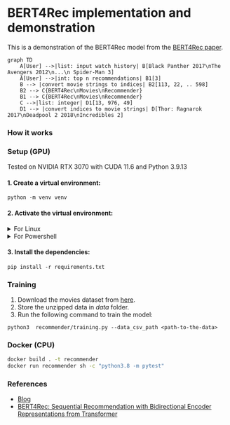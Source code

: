 # BERT4Rec implementation and demonstration

This is a demonstration of the BERT4Rec model from the [BERT4Rec paper](https://arxiv.org/abs/1904.06690).


<!--  a sequence of movies as input and a recommendation as output -->
```mermaid
graph TD
    A[User] -->|list: input watch history| B[Black Panther 2017\nThe Avengers 2012\n...\n Spider-Man 3]
    A[User] -->|int: top n recommendations| B1[3]
    B --> |convert movie strings to indices| B2[113, 22, .. 598]
    B2 --> C{BERT4Rec\nMovies\nRecommender}
    B1 --> C{BERT4Rec\nMovies\nRecommender}
    C -->|list: integer| D1[13, 976, 49]
    D1 --> |convert indices to movie strings| D[Thor: Ragnarok 2017\nDeadpool 2 2018\nIncredibles 2]
```

### How it works



### Setup (GPU)

Tested on NVIDIA RTX 3070 with CUDA 11.6 and Python 3.9.13

#### 1. Create a virtual environment:

```
python -m venv venv
```

#### 2. Activate the virtual environment:

<details>
  <summary>For Linux</summary>

  ```
  source venv/bin/activate
  ```

</details>

<details>
  <summary>For Powershell</summary>

  ```
  .\venv\Scripts\activate
  ```

</details>

#### 3. Install the dependencies:

```
pip install -r requirements.txt
```

### Training

1. Download the movies dataset from [here](https://grouplens.org/datasets/movielens/25m/).
2. Store the unzipped data in *data* folder.
3. Run the following command to train the model:

```
python3  recommender/training.py --data_csv_path <path-to-the-data>
```

### Docker (CPU)

```bash
docker build . -t recommender
docker run recommender sh -c "python3.8 -m pytest"
```

### References

- [Blog](https://towardsdatascience.com/build-your-own-movie-recommender-system-using-bert4rec-92e4e34938c5)
- [BERT4Rec: Sequential Recommendation with Bidirectional
  Encoder Representations from Transformer](https://arxiv.org/abs/1904.06690)
